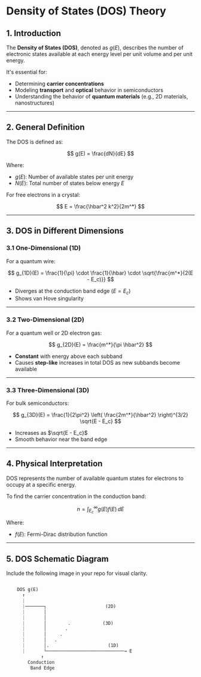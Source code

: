 # Density of States (DOS) Theory

## 1. Introduction

The **Density of States (DOS)**, denoted as $g(E)$, describes the number of electronic states available at each energy level per unit volume and per unit energy.

It's essential for:
- Determining **carrier concentrations**
- Modeling **transport** and **optical** behavior in semiconductors
- Understanding the behavior of **quantum materials** (e.g., 2D materials, nanostructures)

---

## 2. General Definition

The DOS is defined as:

$$
g(E) = \frac{dN}{dE}
$$

Where:
- $g(E)$: Number of available states per unit energy
- $N(E)$: Total number of states below energy $E$

For free electrons in a crystal:

$$
E = \frac{\hbar^2 k^2}{2m^*}
$$

---

## 3. DOS in Different Dimensions

### 3.1 One-Dimensional (1D)

For a quantum wire:

$$
g_{1D}(E) = \frac{1}{\pi} \cdot \frac{1}{\hbar} \cdot \sqrt{\frac{m^*}{2(E - E_c)}}
$$

- Diverges at the conduction band edge ($E = E_c$)
- Shows van Hove singularity

---

### 3.2 Two-Dimensional (2D)

For a quantum well or 2D electron gas:

$$
g_{2D}(E) = \frac{m^*}{\pi \hbar^2}
$$

- **Constant** with energy above each subband
- Causes **step-like** increases in total DOS as new subbands become available

---

### 3.3 Three-Dimensional (3D)

For bulk semiconductors:

$$
g_{3D}(E) = \frac{1}{2\pi^2} \left( \frac{2m^*}{\hbar^2} \right)^{3/2} \sqrt{E - E_c}
$$

- Increases as $\sqrt{E - E_c}$
- Smooth behavior near the band edge

---

## 4. Physical Interpretation

DOS represents the number of available quantum states for electrons to occupy at a specific energy.

To find the carrier concentration in the conduction band:

$$
n = \int_{E_c}^{\infty} g(E) f(E) \, dE
$$

Where:
- $f(E)$: Fermi-Dirac distribution function

---

## 5. DOS Schematic Diagram

Include the following image in your repo for visual clarity.

```markdown

    DOS g(E)
      ↑
      |
      |───────┐                      (2D)
      |       │
      |       │
      |       │        .            (3D)
      |       │       .
      |       │     .
      |       │   .
      |       │.                      (1D)
      |       └─────────────────────────────→ E
             ↑
        Conduction
         Band Edge
